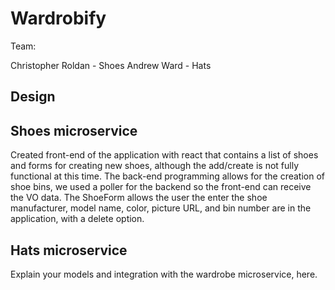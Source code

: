 # Wardrobify

Team:

Christopher Roldan - Shoes
Andrew Ward - Hats

## Design

## Shoes microservice

Created front-end of the application with react that contains a list of shoes and forms for creating new shoes, although the add/create is not fully functional at this time. The back-end programming allows for the creation of shoe bins, we used a poller for the backend so the front-end can receive the VO data. The ShoeForm allows the user the enter the shoe manufacturer, model name, color, picture URL, and bin number are in the application, with a delete option.

## Hats microservice

Explain your models and integration with the wardrobe
microservice, here.
